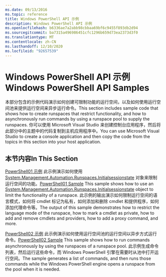 ```yaml
---
ms.date: 09/13/2016
ms.topic: reference
title: Windows PowerShell API 示例
description: Windows PowerShell API 示例
ms.openlocfilehash: b6336ae7a2abb98cbbaa69bf6c9455f893db2d94
ms.sourcegitcommit: ba7315a496986451cfc1296b659d73ea2373d3f0
ms.translationtype: MT
ms.contentlocale: zh-CN
ms.lasthandoff: 12/10/2020
ms.locfileid: "92657539"
---
```

# <a name="windows-powershell-api-samples"></a><span data-ttu-id="5ba18-103">Windows PowerShell API 示例</span><span class="sxs-lookup"><span data-stu-id="5ba18-103">Windows PowerShell API Samples</span></span>

<span data-ttu-id="5ba18-104">本部分包含的示例代码演示如何创建可限制功能的运行空间，以及如何使用运行空间池来提供运行空间来异步运行命令。</span><span class="sxs-lookup"><span data-stu-id="5ba18-104">This section includes sample code that shows how to create runspaces that restrict functionality, and how to asynchronously run commands by using a runspace pool to supply the runspaces.</span></span> <span data-ttu-id="5ba18-105">你可以使用 Microsoft Visual Studio 来创建控制台应用程序，然后将此部分中的主题中的代码复制到主机应用程序中。</span><span class="sxs-lookup"><span data-stu-id="5ba18-105">You can use Microsoft Visual Studio to create a console application and then copy the code from the topics in this section into your host application.</span></span>

## <a name="in-this-section"></a><span data-ttu-id="5ba18-106">本节内容</span><span class="sxs-lookup"><span data-stu-id="5ba18-106">In This Section</span></span>

<span data-ttu-id="5ba18-107">[PowerShell01 示例](./windows-powershell01-sample.md) 此示例演示如何使用 [System.Management.Automation.Runspaces.Initialsessionstate](/dotnet/api/System.Management.Automation.Runspaces.InitialSessionState) 对象来限制运行空间的功能。</span><span class="sxs-lookup"><span data-stu-id="5ba18-107">[PowerShell01 Sample](./windows-powershell01-sample.md) This sample shows how to use an [System.Management.Automation.Runspaces.Initialsessionstate](/dotnet/api/System.Management.Automation.Runspaces.InitialSessionState) object to limit the functionality of a runspace.</span></span> <span data-ttu-id="5ba18-108">此示例的输出演示如何限制运行空间的语言模式，如何将 cmdlet 标记为私有，如何添加和删除 cmdlet 和提供程序，如何添加代理命令等。</span><span class="sxs-lookup"><span data-stu-id="5ba18-108">The output of this sample demonstrates how to restrict the language mode of the runspace, how to mark a cmdlet as private, how to add and remove cmdlets and providers, how to add a proxy command, and more.</span></span>

<span data-ttu-id="5ba18-109">[PowerShell02 示例](./windows-powershell02-sample.md) 此示例演示如何使用运行空间池的运行空间以异步方式运行命令。</span><span class="sxs-lookup"><span data-stu-id="5ba18-109">[PowerShell02 Sample](./windows-powershell02-sample.md) This sample shows how to run commands asynchronously by using the runspaces of a runspace pool.</span></span> <span data-ttu-id="5ba18-110">此示例生成命令列表，然后运行这些命令，而 Windows PowerShell 引擎在需要时从池中打开运行空间。</span><span class="sxs-lookup"><span data-stu-id="5ba18-110">The sample generates a list of commands, and then runs those commands while the Windows PowerShell engine opens a runspace from the pool when it is needed.</span></span>
